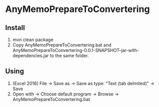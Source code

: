 # AnyMemoPrepareToConvertering
## Install
1. mvn clean package
2. Copy AnyMemoPrepareToConvertering.bat and AnyMemoPrepareToConvertering-0.0.1-SNAPSHOT-jar-with-dependencies.jar to the same folder.

## Using
1. (Excel 2016) File -> Save as -> Save as type: "Text (tab delmited)" -> Save
2. Open with -> Choose default program -> Browse -> AnyMemoPrepareToConvertering.bat
